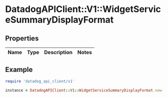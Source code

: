 # DatadogAPIClient::V1::WidgetServiceSummaryDisplayFormat

## Properties

| Name | Type | Description | Notes |
| ---- | ---- | ----------- | ----- |

## Example

```ruby
require 'datadog_api_client/v1'

instance = DatadogAPIClient::V1::WidgetServiceSummaryDisplayFormat.new()
```

